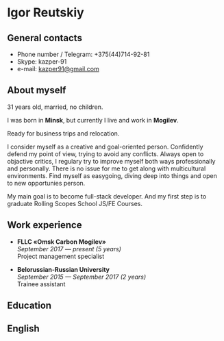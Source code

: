 # Igor Reutskiy

## General contacts

* Phone number / Telegram: +375(44)714-92-81
* Skype: kazper-91
* e-mail: kazper91@gmail.com

## About myself

31 years old, married, no children.

I was born in **Minsk**, but currently I live and work in **Mogilev**.

Ready for business trips and relocation.

I consider myself as a creative and goal-oriented person. Confidently defend my point of view, trying to avoid any conflicts. Always open to objactive critics, I regulary try to improve myself both ways professionally and personally. There is no issue for me to get along with multicultural environments. Find myself as easygoing, diving deep into things and open to new opportunies person.

My main goal is to become full-stack developer. And my first step is to graduate Rolling Scopes School JS/FE Courses.

## Work experience

- **FLLC «Omsk Carbon Mogilev»**</br>
*September 2017 — present (5 years)*</br>
Project management specialist

- **Belorussian-Russian University**</br>
*September 2015 — September 2017 (2 years)*</br>
Trainee assistant

## Education



## English